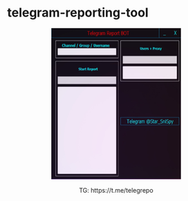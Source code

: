 # telegram-reporting-tool
<p align="center"><img src="logo.png" width="300px" height="350px" alt="insta logo"></p>
<div align="center">
TG:  https://t.me/telegrepo
